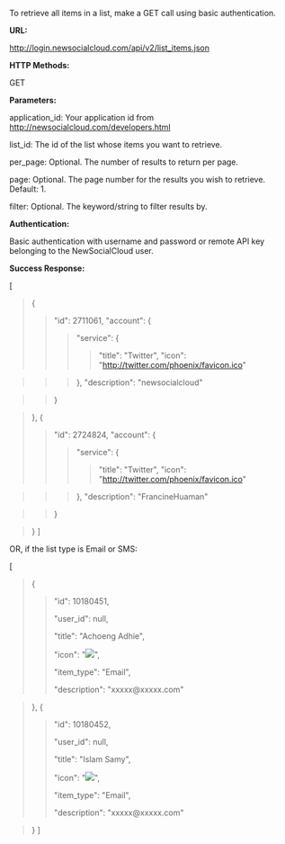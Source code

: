 To retrieve all items in a list, make a GET call using basic authentication.

**URL:**

http://login.newsocialcloud.com/api/v2/list_items.json

**HTTP Methods:**

GET

**Parameters:**

<p>application_id: Your application id from <a href='http://newsocialcloud.com/developers.html'>http://newsocialcloud.com/developers.html</a></p>
<p>list_id: The id of the list whose items you want to retrieve.</p>
<p>per_page: Optional. The number of results to return per page.</p>
<p>page: Optional. The page number for the results you wish to retrieve. Default: 1.</p>
<p>filter: Optional. The keyword/string to filter results by.</p>

**Authentication:**

Basic authentication with username and password or remote API key belonging to the NewSocialCloud user.

**Success Response:**

[
> {
> > "id": 2711061,
> > "account": {
> > > "service": {
> > > > "title": "Twitter",
> > > > "icon": "http://twitter.com/phoenix/favicon.ico"

> > > },
> > > "description": "newsocialcloud"

> > }

> },
> {
> > "id": 2724824,
> > "account": {
> > > "service": {
> > > > "title": "Twitter",
> > > > "icon": "http://twitter.com/phoenix/favicon.ico"

> > > },
> > > "description": "FrancineHuaman"

> > }

> }
]

OR, if the list type is Email or SMS:

[
> {
> > <p>"id": 10180451,</p>
> > <p>"user_id": null,</p>
> > <p>"title": "Achoeng Adhie",</p>
> > <p>"icon": "<img src='http://newsocialcloud-public.s3.amazonaws.com/images/silhouette.gif' />",</p>
> > <p>"item_type": "Email",</p>
> > <p>"description": "xxxxx@xxxxx.com"</p>

> },
> {
> > <p>"id": 10180452,</p>
> > <p>"user_id": null,</p>
> > <p>"title": "Islam Samy",</p>
> > <p>"icon": "<img src='http://newsocialcloud-public.s3.amazonaws.com/images/silhouette.gif' />",</p>
> > <p>"item_type": "Email",</p>
> > <p>"description": "xxxxx@xxxxx.com"</p>

> }
]